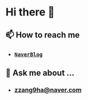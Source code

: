 # Hi there 👋

## 📫 How to reach me
 - ### [`NaverBlog`]
## 💬 Ask me about ... 
 - ### zzang9ha@naver.com

[`NaverBlog`]: https://blog.naver.com/zzang9ha


<!--
**JuHyun419/JuHyun419** is a ✨ _special_ ✨ repository because its `README.md` (this file) appears on your GitHub profile.

Here are some ideas to get you started:

- 🔭 I’m currently working on ...
- 🌱 I’m currently learning ...
- 👯 I’m looking to collaborate on ...
- 🤔 I’m looking for help with ...
- 💬 Ask me about ...
- 📫 How to reach me: ...
- 😄 Pronouns: ...
- ⚡ Fun fact: ...
-->

